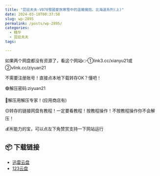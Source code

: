 ```yaml
---
title: "昆廷夫夫-V070雪國愛旅寒雪中的溫暖擁抱，北海道系列(上)"
date: 2024-03-18T00:37:58
slug: wp-2895
permalink: /posts/wp-2895/
categories:
  - 精华
  - 昆廷夫夫
tags:

---
```


如果两个网盘都没有资源了，看这个网站👉①link3.cc/xianyu21或②vlink.cc/ziyuan21

不需要注册账号！直接点本地下载转存OK？懂吧！

🟢解压密码:ziyuan21

🔵解压用解压专家！(应用商店有)

🟡转存的链接网盘有教程！一定要看教程！按教程操作！不按教程操作你不会解压！

💰🈶能力的宝，可以点左下角赞赏支持一下网站运行

## 📦 下载链接
- [迅雷云盘](https://blziyuan21.com/pay-download/2895?key=8d7bd4ff4d&down_id=0)
- [123云盘](https://blziyuan21.com/pay-download/2895?key=8d7bd4ff4d&down_id=1)

